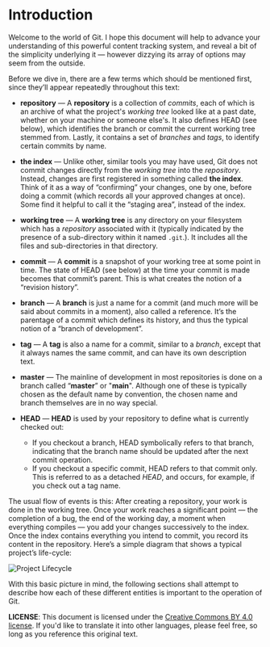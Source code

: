 # Introduction

Welcome to the world of Git. I hope this document will help to advance your understanding of this powerful content tracking system, and reveal a bit of the simplicity underlying it — however dizzying its array of options may seem from the outside.

Before we dive in, there are a few terms which should be mentioned first, since they’ll appear repeatedly throughout this text:

* **repository** — A **repository** is a collection of _commits_, each of which is an archive of what the project's _working tree_ looked like at a past date, whether on your machine or someone else's. It also defines HEAD (see below), which identifies the branch or commit the current working tree stemmed from. Lastly, it contains a set of _branches_ and _tags_, to identify certain commits by name.

* **the index** — Unlike other, similar tools you may have used, Git does not commit changes directly from the _working tree_ into the _repository_. Instead, changes are first registered in something called **the index**. Think of it as a way of “confirming” your changes, one by one, before doing a commit (which records all your approved changes at once). Some find it helpful to call it the “staging area”, instead of the index.

* **working tree** — A **working tree** is any directory on your filesystem which has a _repository_ associated with it (typically indicated by the presence of a sub-directory within it named `.git`.). It includes all the files and sub-directories in that directory.

* **commit** — A **commit** is a snapshot of your working tree at some point in time. The state of HEAD (see below) at the time your commit is made becomes that commit’s parent. This is what creates the notion of a “revision history”.

* **branch** — A **branch** is just a name for a commit (and much more will be said about commits in a moment), also called a reference. It’s the parentage of a commit which defines its history, and thus the typical notion of a “branch of development”.

* **tag** — A **tag** is also a name for a commit, similar to a _branch_, except that it always names the same commit, and can have its own description text.

* **master** — The mainline of development in most repositories is done on a branch called “**master**” or "**main**". Although one of these is typically chosen as the default name by convention, the chosen name and branch themselves are in no way special.

* **HEAD** — **HEAD** is used by your repository to define what is currently checked out:
  * If you checkout a branch, HEAD symbolically refers to that branch, indicating that the branch name should be updated after the next commit operation.
  *  If you checkout a specific commit, HEAD refers to that commit only. This is referred to as a detached _HEAD_, and occurs, for example, if you check out a tag name.

The usual flow of events is this: After creating a repository, your work is done in the working tree. Once your work reaches a significant point — the completion of a bug, the end of the working day, a moment when everything compiles — you add your changes successively to the index. Once the index contains everything you intend to commit, you record its content in the repository. Here’s a simple diagram that shows a typical project’s life-cycle:

![Project Lifecycle](images/lifecycle.png)

With this basic picture in mind, the following sections shall attempt to describe how each of these different entities is important to the operation of Git.

**LICENSE**: This document is licensed under the [Creative Commons BY 4.0 license](https://creativecommons.org/licenses/by/4.0/legalcode). If you'd like to translate it into other languages, please feel free, so long as you reference this original text.
